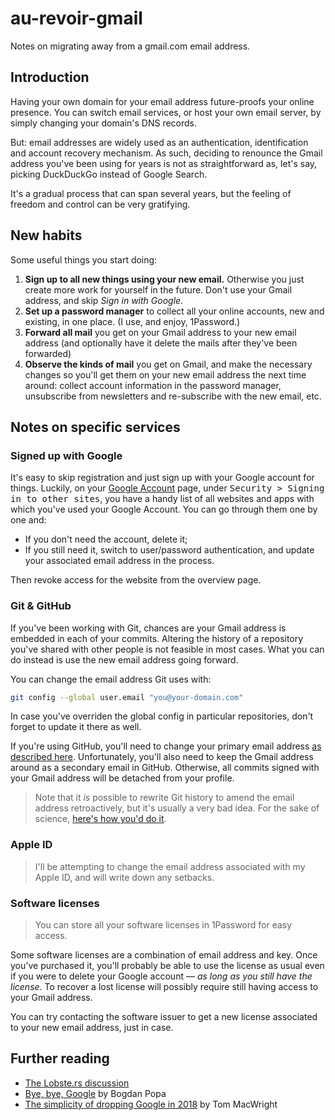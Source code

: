 # au-revoir-gmail

Notes on migrating away from a gmail.com email address. 

## Introduction

Having your own domain for your email address future-proofs your online presence. You can switch email services, or host your own email server, by simply changing your domain's DNS records.

But: email addresses are widely used as an authentication, identification and account recovery mechanism. As such, deciding to renounce the Gmail address you've been using for years is not as straightforward as, let's say, picking DuckDuckGo instead of Google Search.

It's a gradual process that can span several years, but the feeling of freedom and control can be very gratifying.

## New habits

Some useful things you start doing:

1. __Sign up to all new things using your new email.__ Otherwise you just create more work for yourself in the future. Don't use your Gmail address, and skip _Sign in with Google_.
2. __Set up a password manager__ to collect all your online accounts, new and existing, in one place. (I use, and enjoy, 1Password.)
3. __Forward all mail__ you get on your Gmail address to your new email address (and optionally have it delete the mails after they've been forwarded)
4. __Observe the kinds of mail__ you get on Gmail, and make the necessary changes so you'll get them on your new email address the next time around: collect account information in the password manager, unsubscribe from newsletters and re-subscribe with the new email, etc.

## Notes on specific services

### Signed up with Google

It's easy to skip registration and just sign up with your Google account for things. Luckily, on your [Google Account](https://myaccount.google.com/) page, under <kbd>Security > Signing in to other sites</kbd>, you have a handy list of all websites and apps with which you've used your Google Account. You can go through them one by one and:

* If you don't need the account, delete it;
* If you still need it, switch to user/password authentication, and update your associated email address in the process.

Then revoke access for the website from the overview page.

### Git & GitHub

If you've been working with Git, chances are your Gmail address is embedded in each of your commits. Altering the history of a repository you've shared with other people is not feasible in most cases. What you can do instead is use the new email address going forward.

You can change the email address Git uses with:

```bash
git config --global user.email "you@your-domain.com"
```

In case you've overriden the global config in particular repositories, don't forget to update it there as well.

If you're using GitHub, you'll need to change your primary email address [as described here](https://help.github.com/en/articles/setting-your-commit-email-address). Unfortunately, you'll also need to keep the Gmail address around as a secondary email in GitHub. Otherwise, all commits signed with your Gmail address will be detached from your profile.

> Note that it _is_ possible to rewrite Git history to amend the email address retroactively, but it's usually a very bad idea. For the sake of science, [here's how you'd do it](https://help.github.com/en/articles/changing-author-info).

### Apple ID

> I'll be attempting to change the email address associated with my Apple ID, and will write down any setbacks.

### Software licenses

> You can store all your software licenses in 1Password for easy access.

Some software licenses are a combination of email address and key. Once you've purchased it, you'll probably be able to use the license as usual even if you were to delete your Google account — _as long as you still have the license_. To recover a lost license will possibly require still having access to your Gmail address. 

You can try contacting the software issuer to get a new license associated to your new email address, just in case.

## Further reading

* [The Lobste.rs discussion](https://lobste.rs/s/urxqti/migrating_away_from_entrenched_gmail_com)
* [Bye, bye, Google](https://defn.io/2019/02/04/bye-bye-google/) by Bogdan Popa
* [The simplicity of dropping Google in 2018](https://macwright.org/2018/04/26/leaving-google.html) by Tom MacWright

